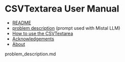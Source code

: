 
CSVTextarea User Manual
=======================

- [README](README.md)
- [problem description](problem_description.md) (prompt used with Mistal LLM)
- [How to use the CSVTextarea](how_to_use_csvtextarea.md)
- [Acknowledgements](acknowledgements.md)
- [About](about.md)

problem_description.md

